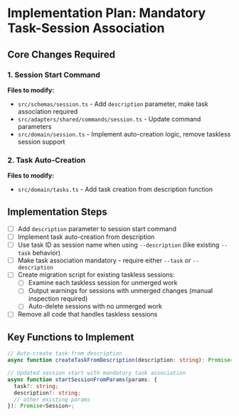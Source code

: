 # Implementation Plan: Mandatory Task-Session Association

## Core Changes Required

### 1. Session Start Command

**Files to modify:**

- `src/schemas/session.ts` - Add `description` parameter, make task association required
- `src/adapters/shared/commands/session.ts` - Update command parameters
- `src/domain/session.ts` - Implement auto-creation logic, remove taskless session support

### 2. Task Auto-Creation

**Files to modify:**

- `src/domain/tasks.ts` - Add task creation from description function

## Implementation Steps

- [ ] Add `description` parameter to session start command
- [ ] Implement task auto-creation from description
- [ ] Use task ID as session name when using `--description` (like existing `--task` behavior)
- [ ] Make task association mandatory - require either `--task` or `--description`
- [ ] Create migration script for existing taskless sessions:
  - [ ] Examine each taskless session for unmerged work
  - [ ] Output warnings for sessions with unmerged changes (manual inspection required)
  - [ ] Auto-delete sessions with no unmerged work
- [ ] Remove all code that handles taskless sessions

## Key Functions to Implement

```typescript
// Auto-create task from description
async function createTaskFromDescription(description: string): Promise<Task>;

// Updated session start with mandatory task association
async function startSessionFromParams(params: {
  task?: string;
  description?: string;
  // other existing params
}): Promise<Session>;
```
